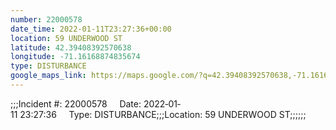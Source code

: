 ```yaml
---
number: 22000578
date_time: 2022-01-11T23:27:36+00:00
location: 59 UNDERWOOD ST
latitude: 42.39408392570638
longitude: -71.16168874835674
type: DISTURBANCE
google_maps_link: https://maps.google.com/?q=42.39408392570638,-71.16168874835674
---
```


;;;Incident #: 22000578     Date: 2022‐01‐11 23:27:36     Type: DISTURBANCE;;;Location: 59 UNDERWOOD ST;;;;;;
